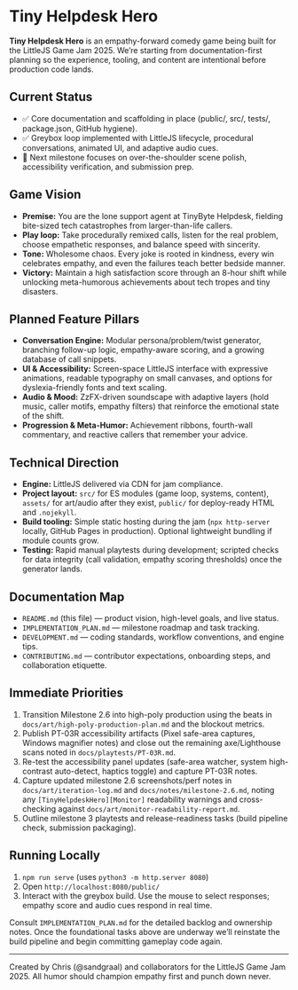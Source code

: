 # Tiny Helpdesk Hero

**Tiny Helpdesk Hero** is an empathy-forward comedy game being built for the LittleJS Game Jam 2025. We’re starting from documentation-first planning so the experience, tooling, and content are intentional before production code lands.

## Current Status
- ✅ Core documentation and scaffolding in place (public/, src/, tests/, package.json, GitHub hygiene).
- ✅ Greybox loop implemented with LittleJS lifecycle, procedural conversations, animated UI, and adaptive audio cues.
- 🚧 Next milestone focuses on over-the-shoulder scene polish, accessibility verification, and submission prep.

## Game Vision
- **Premise:** You are the lone support agent at TinyByte Helpdesk, fielding bite-sized tech catastrophes from larger-than-life callers.
- **Play loop:** Take procedurally remixed calls, listen for the real problem, choose empathetic responses, and balance speed with sincerity.
- **Tone:** Wholesome chaos. Every joke is rooted in kindness, every win celebrates empathy, and even the failures teach better bedside manner.
- **Victory:** Maintain a high satisfaction score through an 8-hour shift while unlocking meta-humorous achievements about tech tropes and tiny disasters.

## Planned Feature Pillars
- **Conversation Engine:** Modular persona/problem/twist generator, branching follow-up logic, empathy-aware scoring, and a growing database of call snippets.
- **UI & Accessibility:** Screen-space LittleJS interface with expressive animations, readable typography on small canvases, and options for dyslexia-friendly fonts and text scaling.
- **Audio & Mood:** ZzFX-driven soundscape with adaptive layers (hold music, caller motifs, empathy filters) that reinforce the emotional state of the shift.
- **Progression & Meta-Humor:** Achievement ribbons, fourth-wall commentary, and reactive callers that remember your advice.

## Technical Direction
- **Engine:** LittleJS delivered via CDN for jam compliance.
- **Project layout:** `src/` for ES modules (game loop, systems, content), `assets/` for art/audio after they exist, `public/` for deploy-ready HTML and `.nojekyll`.
- **Build tooling:** Simple static hosting during the jam (`npx http-server` locally, GitHub Pages in production). Optional lightweight bundling if module counts grow.
- **Testing:** Rapid manual playtests during development; scripted checks for data integrity (call validation, empathy scoring thresholds) once the generator lands.

## Documentation Map
- `README.md` (this file) — product vision, high-level goals, and live status.
- `IMPLEMENTATION_PLAN.md` — milestone roadmap and task tracking.
- `DEVELOPMENT.md` — coding standards, workflow conventions, and engine tips.
- `CONTRIBUTING.md` — contributor expectations, onboarding steps, and collaboration etiquette.

## Immediate Priorities
1. Transition Milestone 2.6 into high-poly production using the beats in `docs/art/high-poly-production-plan.md` and the blockout metrics.
2. Publish PT-03R accessibility artifacts (Pixel safe-area captures, Windows magnifier notes) and close out the remaining axe/Lighthouse scans noted in `docs/playtests/PT-03R.md`.
2. Re-test the accessibility panel updates (safe-area watcher, system high-contrast auto-detect, haptics toggle) and capture PT-03R notes.
3. Capture updated milestone 2.6 screenshots/perf notes in `docs/art/iteration-log.md` and `docs/notes/milestone-2.6.md`, noting any `[TinyHelpdeskHero][Monitor]` readability warnings and cross-checking against `docs/art/monitor-readability-report.md`.
4. Outline milestone 3 playtests and release-readiness tasks (build pipeline check, submission packaging).

## Running Locally
1. `npm run serve` (uses `python3 -m http.server 8080`)
2. Open `http://localhost:8080/public/`
3. Interact with the greybox build. Use the mouse to select responses; empathy score and audio cues respond in real time.

Consult `IMPLEMENTATION_PLAN.md` for the detailed backlog and ownership notes. Once the foundational tasks above are underway we’ll reinstate the build pipeline and begin committing gameplay code again.

---

Created by Chris (@sandgraal) and collaborators for the LittleJS Game Jam 2025. All humor should champion empathy first and punch down never.
